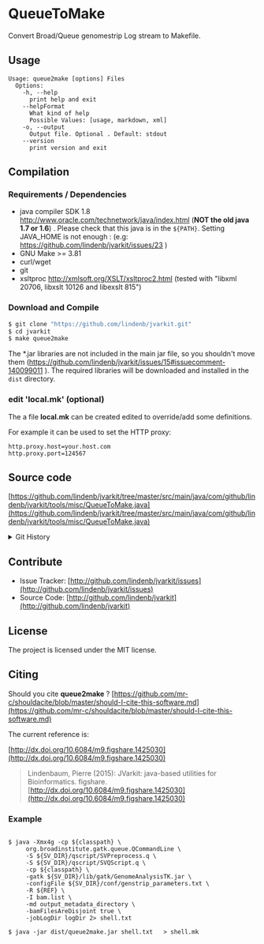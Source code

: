 # QueueToMake

Convert Broad/Queue genomestrip Log stream to Makefile.


## Usage

```
Usage: queue2make [options] Files
  Options:
    -h, --help
      print help and exit
    --helpFormat
      What kind of help
      Possible Values: [usage, markdown, xml]
    -o, --output
      Output file. Optional . Default: stdout
    --version
      print version and exit

```

## Compilation

### Requirements / Dependencies

* java compiler SDK 1.8 http://www.oracle.com/technetwork/java/index.html (**NOT the old java 1.7 or 1.6**) . Please check that this java is in the `${PATH}`. Setting JAVA_HOME is not enough : (e.g: https://github.com/lindenb/jvarkit/issues/23 )
* GNU Make >= 3.81
* curl/wget
* git
* xsltproc http://xmlsoft.org/XSLT/xsltproc2.html (tested with "libxml 20706, libxslt 10126 and libexslt 815")


### Download and Compile

```bash
$ git clone "https://github.com/lindenb/jvarkit.git"
$ cd jvarkit
$ make queue2make
```

The *.jar libraries are not included in the main jar file, so you shouldn't move them (https://github.com/lindenb/jvarkit/issues/15#issuecomment-140099011 ).
The required libraries will be downloaded and installed in the `dist` directory.

### edit 'local.mk' (optional)

The a file **local.mk** can be created edited to override/add some definitions.

For example it can be used to set the HTTP proxy:

```
http.proxy.host=your.host.com
http.proxy.port=124567
```
## Source code 

[https://github.com/lindenb/jvarkit/tree/master/src/main/java/com/github/lindenb/jvarkit/tools/misc/QueueToMake.java](https://github.com/lindenb/jvarkit/tree/master/src/main/java/com/github/lindenb/jvarkit/tools/misc/QueueToMake.java)


<details>
<summary>Git History</summary>

```
Tue May 9 10:40:20 2017 +0200 ; moving to jcommander ; https://github.com/lindenb/jvarkit/commit/88cfdecb60c1f193ae8b3176ad86181c4a15256b
Mon Jul 25 17:11:31 2016 +0200 ; cont ; https://github.com/lindenb/jvarkit/commit/ebfd55df76327f73a3850150ccff303d96256f93
Wed Jul 20 18:42:50 2016 +0200 ; cont ; https://github.com/lindenb/jvarkit/commit/4a95c3e5e5a6e2c74dba24ed8172196dea8805b0
Wed Jul 20 12:42:15 2016 +0200 ; q2make ; https://github.com/lindenb/jvarkit/commit/0f373f5f7ecffe4ba4325e8e4ca1f873c4fad323
```

</details>

## Contribute

- Issue Tracker: [http://github.com/lindenb/jvarkit/issues](http://github.com/lindenb/jvarkit/issues)
- Source Code: [http://github.com/lindenb/jvarkit](http://github.com/lindenb/jvarkit)

## License

The project is licensed under the MIT license.

## Citing

Should you cite **queue2make** ? [https://github.com/mr-c/shouldacite/blob/master/should-I-cite-this-software.md](https://github.com/mr-c/shouldacite/blob/master/should-I-cite-this-software.md)

The current reference is:

[http://dx.doi.org/10.6084/m9.figshare.1425030](http://dx.doi.org/10.6084/m9.figshare.1425030)

> Lindenbaum, Pierre (2015): JVarkit: java-based utilities for Bioinformatics. figshare.
> [http://dx.doi.org/10.6084/m9.figshare.1425030](http://dx.doi.org/10.6084/m9.figshare.1425030)





### Example



```

$ java -Xmx4g -cp ${classpath} \
     org.broadinstitute.gatk.queue.QCommandLine \
     -S ${SV_DIR}/qscript/SVPreprocess.q \
     -S ${SV_DIR}/qscript/SVQScript.q \
     -cp ${classpath} \
     -gatk ${SV_DIR}/lib/gatk/GenomeAnalysisTK.jar \
     -configFile ${SV_DIR}/conf/genstrip_parameters.txt \
     -R ${REF} \
     -I bam.list \
     -md output_metadata_directory \
     -bamFilesAreDisjoint true \
     -jobLogDir logDir 2> shell.txt
   
$ java -jar dist/queue2make.jar shell.txt   > shell.mk

```







